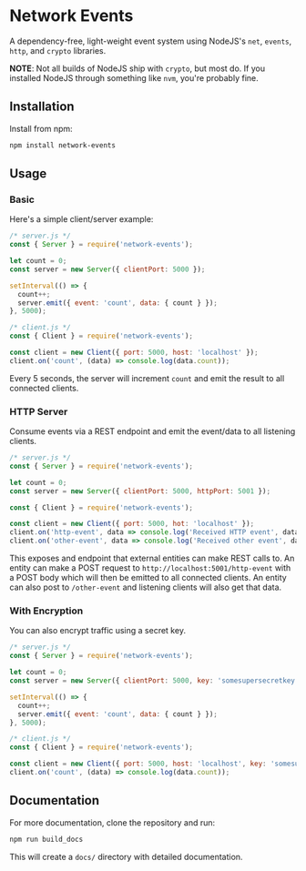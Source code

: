 # Network Events

A dependency-free, light-weight event system using NodeJS's `net`, 
`events`, `http`, and `crypto` libraries.

**NOTE**: Not all builds of NodeJS ship with `crypto`, but most do. If you
installed NodeJS through something like `nvm`, you're probably fine. 

## Installation

Install from npm:

```bash
npm install network-events
```

## Usage

### Basic
Here's a simple client/server example:

```javascript
/* server.js */
const { Server } = require('network-events');

let count = 0;
const server = new Server({ clientPort: 5000 });

setInterval(() => {
  count++;
  server.emit({ event: 'count', data: { count } });
}, 5000);
```

```javascript
/* client.js */
const { Client } = require('network-events');

const client = new Client({ port: 5000, host: 'localhost' });
client.on('count', (data) => console.log(data.count));
```

Every 5 seconds, the server will increment `count` and emit the result to all
connected clients.

### HTTP Server
Consume events via a REST endpoint and emit the event/data to all listening clients.

```javascript
/* server.js */
const { Server } = require('network-events');

let count = 0;
const server = new Server({ clientPort: 5000, httpPort: 5001 });
```

```javascript
const { Client } = require('network-events');

const client = new Client({ port: 5000, hot: 'localhost' });
client.on('http-event', data => console.log('Received HTTP event', data));
client.on('other-event', data => console.log('Received other event', data));
```

This exposes and endpoint that external entities can make REST calls to. An entity
can make a POST request to `http://localhost:5001/http-event` with a POST body
which will then be emitted to all connected clients. An entity can also post to
`/other-event` and listening clients will also get that data.

### With Encryption
You can also encrypt traffic using a secret key.

```javascript
/* server.js */
const { Server } = require('network-events');

let count = 0;
const server = new Server({ clientPort: 5000, key: 'somesupersecretkey' });

setInterval(() => {
  count++;
  server.emit({ event: 'count', data: { count } });
}, 5000);
```

```javascript
/* client.js */
const { Client } = require('network-events');

const client = new Client({ port: 5000, host: 'localhost', key: 'somesupersecretkey' });
client.on('count', (data) => console.log(data.count));
```
## Documentation

For more documentation, clone the repository and run:

```bash
npm run build_docs
```

This will create a `docs/` directory with detailed documentation.
